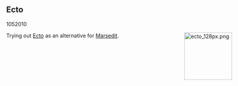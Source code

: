<article><h2>Ecto</h2><time><span class="day">10</span><span class="month">5</span><span class="year">2010</span></time><p>Trying out <a href="http://illuminex.com/ecto/" title="Ecto">Ecto</a> as an alternative for <a href="http://www.red-sweater.com/marsedit/" title="Marsedit">Marsedit</a>.<img src="http://wnas.nl/user/files/ecto_128px_20100510112221.png" width="128" height="128" alt="ecto_128px.png" style="float:right; margin-right:-100px; margin-left:10px;" /></p></article>
